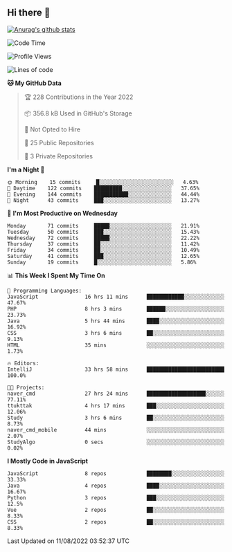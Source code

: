 ## Hi there 👋

[![Anurag's github stats](https://github-readme-stats.vercel.app/api?username=Songwonseok)](https://github.com/anuraghazra/github-readme-stats)



<!--START_SECTION:waka-->
![Code Time](http://img.shields.io/badge/Code%20Time-0%20secs-blue)

![Profile Views](http://img.shields.io/badge/Profile%20Views-0-blue)

![Lines of code](https://img.shields.io/badge/From%20Hello%20World%20I%27ve%20Written-3%20Million%20lines%20of%20code-blue)

**🐱 My GitHub Data** 

> 🏆 228 Contributions in the Year 2022
 > 
> 📦 356.8 kB Used in GitHub's Storage 
 > 
> 🚫 Not Opted to Hire
 > 
> 📜 25 Public Repositories 
 > 
> 🔑 3 Private Repositories  
 > 
**I'm a Night 🦉** 

```text
🌞 Morning    15 commits     █░░░░░░░░░░░░░░░░░░░░░░░░   4.63% 
🌆 Daytime    122 commits    █████████░░░░░░░░░░░░░░░░   37.65% 
🌃 Evening    144 commits    ███████████░░░░░░░░░░░░░░   44.44% 
🌙 Night      43 commits     ███░░░░░░░░░░░░░░░░░░░░░░   13.27%

```
📅 **I'm Most Productive on Wednesday** 

```text
Monday       71 commits     █████░░░░░░░░░░░░░░░░░░░░   21.91% 
Tuesday      50 commits     ███░░░░░░░░░░░░░░░░░░░░░░   15.43% 
Wednesday    72 commits     █████░░░░░░░░░░░░░░░░░░░░   22.22% 
Thursday     37 commits     ██░░░░░░░░░░░░░░░░░░░░░░░   11.42% 
Friday       34 commits     ██░░░░░░░░░░░░░░░░░░░░░░░   10.49% 
Saturday     41 commits     ███░░░░░░░░░░░░░░░░░░░░░░   12.65% 
Sunday       19 commits     █░░░░░░░░░░░░░░░░░░░░░░░░   5.86%

```


📊 **This Week I Spent My Time On** 

```text
💬 Programming Languages: 
JavaScript               16 hrs 11 mins      ████████████░░░░░░░░░░░░░   47.67% 
PHP                      8 hrs 3 mins        ██████░░░░░░░░░░░░░░░░░░░   23.73% 
Java                     5 hrs 44 mins       ████░░░░░░░░░░░░░░░░░░░░░   16.92% 
CSS                      3 hrs 6 mins        ██░░░░░░░░░░░░░░░░░░░░░░░   9.13% 
HTML                     35 mins             ░░░░░░░░░░░░░░░░░░░░░░░░░   1.73%

🔥 Editors: 
IntelliJ                 33 hrs 58 mins      █████████████████████████   100.0%

🐱‍💻 Projects: 
naver_cmd                27 hrs 24 mins      ███████████████████░░░░░░   77.11% 
ttukttak                 4 hrs 17 mins       ███░░░░░░░░░░░░░░░░░░░░░░   12.06% 
Study                    3 hrs 6 mins        ██░░░░░░░░░░░░░░░░░░░░░░░   8.73% 
naver_cmd_mobile         44 mins             ░░░░░░░░░░░░░░░░░░░░░░░░░   2.07% 
StudyAlgo                0 secs              ░░░░░░░░░░░░░░░░░░░░░░░░░   0.02%

```

**I Mostly Code in JavaScript** 

```text
JavaScript               8 repos             ████████░░░░░░░░░░░░░░░░░   33.33% 
Java                     4 repos             ████░░░░░░░░░░░░░░░░░░░░░   16.67% 
Python                   3 repos             ███░░░░░░░░░░░░░░░░░░░░░░   12.5% 
Vue                      2 repos             ██░░░░░░░░░░░░░░░░░░░░░░░   8.33% 
CSS                      2 repos             ██░░░░░░░░░░░░░░░░░░░░░░░   8.33%

```



 Last Updated on 11/08/2022 03:52:37 UTC
<!--END_SECTION:waka-->
